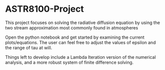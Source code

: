 # ASTR8100-Project

This project focuses on solving the radiative diffusion equation by using the two stream approximation most commonly found in atmospheres

Open the python notebook and get started by examining the current plots/equations. The user can feel free to adjust the values of epsilon and the range of tau at will.

Things left to develop include a Lambda Iteration version of the numerical analysis, and  a more robust system of finite difference solving.